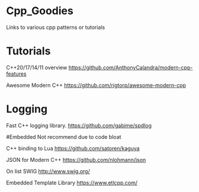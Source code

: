 # Cpp_Goodies
Links to various cpp patterns or tutorials

# Tutorials
C++20/17/14/11 overview
https://github.com/AnthonyCalandra/modern-cpp-features

Awesome Modern C++
https://github.com/rigtorp/awesome-modern-cpp

# Logging
Fast C++ logging library.
https://github.com/gabime/spdlog

#Embedded
Not recommend due to code bloat

C++ binding to Lua 
https://github.com/satoren/kaguya

JSON for Modern C++
https://github.com/nlohmann/json

On list
SWIG 
http://www.swig.org/

Embedded Template Library
https://www.etlcpp.com/
